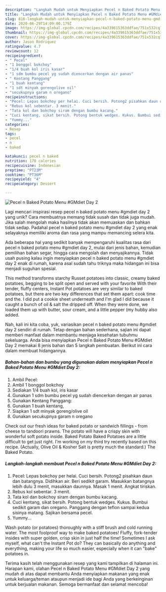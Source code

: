 ```yaml
---
description: "Langkah Mudah untuk Menyiapkan Pecel n Baked Potato Menu #GMdiet Day 2 yang Sempurna"
title: "Langkah Mudah untuk Menyiapkan Pecel n Baked Potato Menu #GMdiet Day 2 yang Sempurna"
slug: 816-langkah-mudah-untuk-menyiapkan-pecel-n-baked-potato-menu-gmdiet-day-2-yang-sempurna
date: 2020-06-29T14:09:00.179Z
image: https://img-global.cpcdn.com/recipes/4a339615363ddfae/751x532cq70/pecel-n-baked-potato-menu-gmdiet-day-2-foto-resep-utama.jpg
thumbnail: https://img-global.cpcdn.com/recipes/4a339615363ddfae/751x532cq70/pecel-n-baked-potato-menu-gmdiet-day-2-foto-resep-utama.jpg
cover: https://img-global.cpcdn.com/recipes/4a339615363ddfae/751x532cq70/pecel-n-baked-potato-menu-gmdiet-day-2-foto-resep-utama.jpg
author: Jason Rodriquez
ratingvalue: 4.7
reviewcount: 12
recipeingredient:
- " Pecel"
- "1 bonggol bokchoy"
- "1/4 buah kol iris kasar"
- "1 sdm bumbu pecel yg sudah diencerkan dengan air panas"
- " Kentang Panggang"
- "1 buah kentang"
- "1 sdt minyak gorengolive oil"
- "secukupnya garam n oregano"
recipeinstructions:
- "Pecel: Lepas bokchoy per helai. Cuci bersih. Potong2 pisahkan daun dan batangnya. Didihkan air. Beri sedikit garam. Masukkan batangnya lebih dulu 3 menit, masukkan daunnya. Masak 1 menit. Angkat tiriskan."
- "Rebus kol sebentar. 3 menit."
- "Tata kol dan bokchoy siram dengan bumbu kacang."
- "Cuci kentang, sikat bersih. Potong bentuk wedges. Kukus. Bumbui sedikit garam dan oregano. Panggang dengan teflon sampai kedua sisinya matang. Sajikan bersama pecel."
- "Yummy..."
categories:
- Resep
tags:
- pecel
- n
- baked

katakunci: pecel n baked 
nutrition: 170 calories
recipecuisine: Indonesian
preptime: "PT23M"
cooktime: "PT36M"
recipeyield: "4"
recipecategory: Dessert

---
```



![Pecel n Baked Potato Menu #GMdiet Day 2](https://img-global.cpcdn.com/recipes/4a339615363ddfae/751x532cq70/pecel-n-baked-potato-menu-gmdiet-day-2-foto-resep-utama.jpg)

Lagi mencari inspirasi resep pecel n baked potato menu #gmdiet day 2 yang unik? Cara membuatnya memang tidak susah dan tidak juga mudah. Jika salah mengolah maka hasilnya tidak akan memuaskan dan bahkan tidak sedap. Padahal pecel n baked potato menu #gmdiet day 2 yang enak selayaknya memiliki aroma dan rasa yang mampu memancing selera kita.

Ada beberapa hal yang sedikit banyak mempengaruhi kualitas rasa dari pecel n baked potato menu #gmdiet day 2, mulai dari jenis bahan, kemudian pemilihan bahan segar, hingga cara mengolah dan menyajikannya. Tidak usah pusing kalau ingin menyiapkan pecel n baked potato menu #gmdiet day 2 enak di rumah, karena asal sudah tahu triknya maka hidangan ini bisa menjadi suguhan spesial.

This method transforms starchy Russet potatoes into classic, creamy baked potatoes, begging to be split open and served with your favorite With their tender, fluffy centers, Instant Pot potatoes are very similar to baked potatoes, but there are two key differences that set them apart: cook time and the. I did put a cookie sheet underneath and I&#39;m glad I did because it caught a bunch of oil &amp; salt the dripped off. When they were done, we loaded them up with butter, sour cream, and a little pepper (my hubby also added.


Nah, kali ini kita coba, yuk, variasikan pecel n baked potato menu #gmdiet day 2 sendiri di rumah. Tetap dengan bahan sederhana, sajian ini dapat memberi manfaat dalam membantu menjaga kesehatan tubuhmu sekeluarga. Anda bisa menyiapkan Pecel n Baked Potato Menu #GMdiet Day 2 memakai 8 jenis bahan dan 5 langkah pembuatan. Berikut ini cara dalam membuat hidangannya.

<!--inarticleads1-->

##### Bahan-bahan dan bumbu yang digunakan dalam menyiapkan Pecel n Baked Potato Menu #GMdiet Day 2:

1. Ambil  Pecel:
1. Ambil 1 bonggol bokchoy
1. Sediakan 1/4 buah kol, iris kasar
1. Gunakan 1 sdm bumbu pecel yg sudah diencerkan dengan air panas
1. Gunakan  Kentang Panggang:
1. Gunakan 1 buah kentang,
1. Siapkan 1 sdt minyak goreng/olive oil
1. Gunakan secukupnya garam n oregano


Check out our fresh ideas for baked potato or sandwich fillings - from cheese to tandoori prawns. The potato will have a crispy skin with wonderful soft potato inside. Baked Potato Baked Potatoes are a little difficult to get just right. I&#39;m working on my third try recently based on this recipe. (Actually, Olive Oil &amp; Kosher Salt is pretty much the standard.) The Baked Potato. 

<!--inarticleads2-->

##### Langkah-langkah membuat Pecel n Baked Potato Menu #GMdiet Day 2:

1. Pecel: Lepas bokchoy per helai. Cuci bersih. Potong2 pisahkan daun dan batangnya. Didihkan air. Beri sedikit garam. Masukkan batangnya lebih dulu 3 menit, masukkan daunnya. Masak 1 menit. Angkat tiriskan.
1. Rebus kol sebentar. 3 menit.
1. Tata kol dan bokchoy siram dengan bumbu kacang.
1. Cuci kentang, sikat bersih. Potong bentuk wedges. Kukus. Bumbui sedikit garam dan oregano. Panggang dengan teflon sampai kedua sisinya matang. Sajikan bersama pecel.
1. Yummy...


Wash potato (or potatoes) thoroughly with a stiff brush and cold running water. The most foolproof way to make baked potatoes! Fluffy, fork-tender insides with super golden, crisp skin in just half the time! Sometimes I ask myself, what can&#39;t the Instant Pot do? They can basically do anything and everything, making your life so much easier, especially when it can &#34;bake&#34; potatoes in. 

Terima kasih telah menggunakan resep yang kami tampilkan di halaman ini. Harapan kami, olahan Pecel n Baked Potato Menu #GMdiet Day 2 yang mudah di atas dapat membantu Anda menyiapkan makanan yang enak untuk keluarga/teman ataupun menjadi ide bagi Anda yang berkeinginan untuk berjualan makanan. Semoga bermanfaat dan selamat mencoba!
